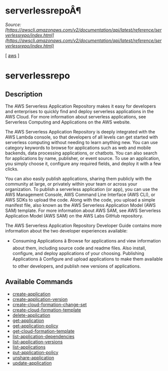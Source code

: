 # serverlessrepoÂ¶

*Source: [https://awscli.amazonaws.com/v2/documentation/api/latest/reference/serverlessrepo/index.html](https://awscli.amazonaws.com/v2/documentation/api/latest/reference/serverlessrepo/index.html)*

[ [aws](https://awscli.amazonaws.com/v2/documentation/api/latest/reference/index.html#cli-aws) ]

# serverlessrepo

## Description

The AWS Serverless Application Repository makes it easy for developers and enterprises to quickly find and deploy serverless applications in the AWS Cloud. For more information about serverless applications, see Serverless Computing and Applications on the AWS website.

The AWS Serverless Application Repository is deeply integrated with the AWS Lambda console, so that developers of all levels can get started with serverless computing without needing to learn anything new. You can use category keywords to browse for applications such as web and mobile backends, data processing applications, or chatbots. You can also search for applications by name, publisher, or event source. To use an application, you simply choose it, configure any required fields, and deploy it with a few clicks.

You can also easily publish applications, sharing them publicly with the community at large, or privately within your team or across your organization. To publish a serverless application (or app), you can use the AWS Management Console, AWS Command Line Interface (AWS CLI), or AWS SDKs to upload the code. Along with the code, you upload a simple manifest file, also known as the AWS Serverless Application Model (AWS SAM) template. For more information about AWS SAM, see AWS Serverless Application Model (AWS SAM) on the AWS Labs GitHub repository.

The AWS Serverless Application Repository Developer Guide contains more information about the two developer experiences available:

- Consuming Applications â Browse for applications and view information about them, including source code and readme files. Also install, configure, and deploy applications of your choosing.  Publishing Applications â Configure and upload applications to make them available to other developers, and publish new versions of applications.

## Available Commands

- [create-application](https://awscli.amazonaws.com/v2/documentation/api/latest/reference/serverlessrepo/create-application.html)
- [create-application-version](https://awscli.amazonaws.com/v2/documentation/api/latest/reference/serverlessrepo/create-application-version.html)
- [create-cloud-formation-change-set](https://awscli.amazonaws.com/v2/documentation/api/latest/reference/serverlessrepo/create-cloud-formation-change-set.html)
- [create-cloud-formation-template](https://awscli.amazonaws.com/v2/documentation/api/latest/reference/serverlessrepo/create-cloud-formation-template.html)
- [delete-application](https://awscli.amazonaws.com/v2/documentation/api/latest/reference/serverlessrepo/delete-application.html)
- [get-application](https://awscli.amazonaws.com/v2/documentation/api/latest/reference/serverlessrepo/get-application.html)
- [get-application-policy](https://awscli.amazonaws.com/v2/documentation/api/latest/reference/serverlessrepo/get-application-policy.html)
- [get-cloud-formation-template](https://awscli.amazonaws.com/v2/documentation/api/latest/reference/serverlessrepo/get-cloud-formation-template.html)
- [list-application-dependencies](https://awscli.amazonaws.com/v2/documentation/api/latest/reference/serverlessrepo/list-application-dependencies.html)
- [list-application-versions](https://awscli.amazonaws.com/v2/documentation/api/latest/reference/serverlessrepo/list-application-versions.html)
- [list-applications](https://awscli.amazonaws.com/v2/documentation/api/latest/reference/serverlessrepo/list-applications.html)
- [put-application-policy](https://awscli.amazonaws.com/v2/documentation/api/latest/reference/serverlessrepo/put-application-policy.html)
- [unshare-application](https://awscli.amazonaws.com/v2/documentation/api/latest/reference/serverlessrepo/unshare-application.html)
- [update-application](https://awscli.amazonaws.com/v2/documentation/api/latest/reference/serverlessrepo/update-application.html)